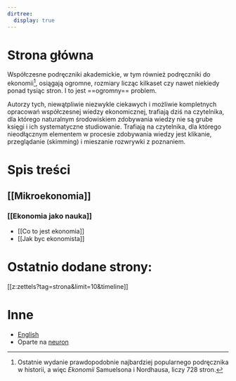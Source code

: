 ```yaml
---
dirtree:
  display: true
---
```


# Strona główna


Współczesne podręczniki akademickie, w tym również podręczniki do ekonomii[^1], osiągają ogromne, rozmiary licząc kilkaset czy nawet niekiedy ponad tysiąc stron. I to jest ==ogromny== problem.

Autorzy tych, niewątpliwie niezwykle ciekawych i możliwie kompletnych opracowań współczesnej wiedzy ekonomicznej, trafiają dziś na czytelnika, dla którego naturalnym środowiskiem zdobywania wiedzy nie są grube księgi i ich systematyczne studiowanie. Trafiają na czytelnika, dla którego nieodłącznym elementem w procesie zdobywania wiedzy jest klikanie, przeglądanie (skimming) i mieszanie rozwrywki z poznaniem. 

# Spis treści
## [[Mikroekonomia]]
### [[Ekonomia jako nauka]]
* [[Co to jest ekonomia]]
* [[Jak byc ekonomista]]




# Ostatnio dodane strony:
[[z:zettels?tag=strona&limit=10&timeline]]

# Inne
* [English](https://gkwiatk.github.io/economics/)
* Oparte na [neuron](https://neuron.zettel.page/)

[^1]: Ostatnie wydanie prawdopodobnie najbardziej popularnego  podręcznika w historii, a więc *Ekonomii* Samuelsona i Nordhausa, liczy 728 stron.
